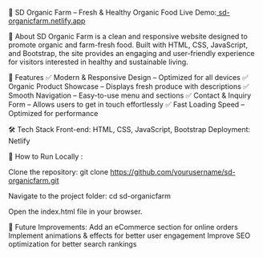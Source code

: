 🌿 SD Organic Farm – Fresh & Healthy Organic Food
Live Demo:[ sd-organicfarm.netlify.app](https://sd-organicfarm.netlify.app/)

📝 About
SD Organic Farm is a clean and responsive website designed to promote organic and farm-fresh food. Built with HTML, CSS, JavaScript, and Bootstrap, the site provides an engaging and user-friendly experience for visitors interested in healthy and sustainable living.

🚀 Features
✅ Modern & Responsive Design – Optimized for all devices
✅ Organic Product Showcase – Displays fresh produce with descriptions
✅ Smooth Navigation – Easy-to-use menu and sections
✅ Contact & Inquiry Form – Allows users to get in touch effortlessly
✅ Fast Loading Speed – Optimized for performance

🛠️ Tech Stack
Front-end: HTML, CSS, JavaScript, Bootstrap
Deployment: Netlify

📌 How to Run Locally :

Clone the repository:
git clone https://github.com/yourusername/sd-organicfarm.git

Navigate to the project folder:
cd sd-organicfarm

Open the index.html file in your browser.

🎯 Future Improvements:
Add an eCommerce section for online orders
Implement animations & effects for better user engagement
Improve SEO optimization for better search rankings

